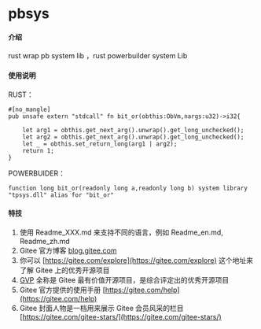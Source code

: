 # pbsys

#### 介绍
rust wrap pb system lib ，rust powerbuilder system Lib

#### 使用说明


RUST：
```
#[no_mangle]
pub unsafe extern "stdcall" fn bit_or(obthis:ObVm,nargs:u32)->i32{

    let arg1 = obthis.get_next_arg().unwrap().get_long_unchecked();
    let arg2 = obthis.get_next_arg().unwrap().get_long_unchecked();
    let _ = obthis.set_return_long(arg1 | arg2);
    return 1;
}

```
POWERBUIDER：
```
function long bit_or(readonly long a,readonly long b) system library "tpsys.dll" alias for "bit_or"
```






#### 特技

1.  使用 Readme\_XXX.md 来支持不同的语言，例如 Readme\_en.md, Readme\_zh.md
2.  Gitee 官方博客 [blog.gitee.com](https://blog.gitee.com)
3.  你可以 [https://gitee.com/explore](https://gitee.com/explore) 这个地址来了解 Gitee 上的优秀开源项目
4.  [GVP](https://gitee.com/gvp) 全称是 Gitee 最有价值开源项目，是综合评定出的优秀开源项目
5.  Gitee 官方提供的使用手册 [https://gitee.com/help](https://gitee.com/help)
6.  Gitee 封面人物是一档用来展示 Gitee 会员风采的栏目 [https://gitee.com/gitee-stars/](https://gitee.com/gitee-stars/)
